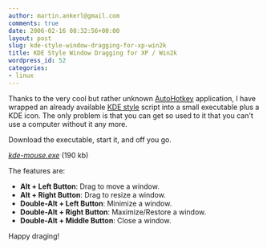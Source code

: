 ```yaml
---
author: martin.ankerl@gmail.com
comments: true
date: 2006-02-16 08:32:56+00:00
layout: post
slug: kde-style-window-dragging-for-xp-win2k
title: KDE Style Window Dragging for XP / Win2k
wordpress_id: 52
categories:
- linux
---
```


Thanks to the very cool but rather unknown [AutoHotkey](http://www.autohotkey.com/) application, I have wrapped an already available [KDE style](http://www.autohotkey.com/docs/scripts/EasyWindowDrag_(KDE).htm) script into a small executable plus a KDE icon. The only problem is that you can get so used to it that you can't use a computer without it any more.

Download the executable, start it, and off you go.
	
*[kde-mouse.exe](/files/2006/02/kde-mouse.zip)* (190 kb)
	
The features are:

  * **Alt + Left Button**: Drag to move a window.	
  * **Alt + Right Button**: Drag to resize a window.
  * **Double-Alt + Left Button**: Minimize a window.
  * **Double-Alt + Right Button**: Maximize/Restore a window.
  * **Double-Alt + Middle Button**: Close a window.

Happy draging!